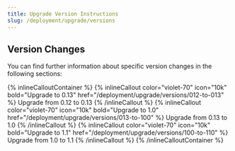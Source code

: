 ```yaml
---
title: Upgrade Version Instructions
slug: /deployment/upgrade/versions
---
```


## Version Changes

You can find further information about specific version changes in the following sections:

{% inlineCalloutContainer %}
  {% inlineCallout
    color="violet-70"
    icon="10k"
    bold="Upgrade to 0.13"
    href="/deployment/upgrade/versions/012-to-013" %}
    Upgrade from 0.12 to 0.13
  {% /inlineCallout %}
  {% inlineCallout
    color="violet-70"
    icon="10k"
    bold="Upgrade to 1.0"
    href="/deployment/upgrade/versions/013-to-100" %}
    Upgrade from 0.13 to 1.0
  {% /inlineCallout %}
  {% inlineCallout
    color="violet-70"
    icon="10k"
    bold="Upgrade to 1.1"
    href="/deployment/upgrade/versions/100-to-110" %}
    Upgrade from 1.0 to 1.1
  {% /inlineCallout %}
{% /inlineCalloutContainer %}